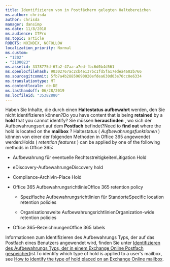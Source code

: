 ```yaml
---
title: Identifizieren von in Postfächern gelegten Haltebereichen
ms.author: chrisda
author: chrisda
manager: dansimp
ms.date: 11/8/2018
ms.audience: ITPro
ms.topic: article
ROBOTS: NOINDEX, NOFOLLOW
localization_priority: Normal
ms.custom:
- "1202"
- "3100023"
ms.assetid: 3378775d-67a2-47aa-a7ed-fbc6d0b4d561
ms.openlocfilehash: 90302767ac2cb4e137bc1fd5fa17edea4602b766
ms.sourcegitcommit: 5fb7a4b28859690020efdea630d03e70cc0e6334
ms.translationtype: MT
ms.contentlocale: de-DE
ms.lasthandoff: 06/28/2019
ms.locfileid: "35382880"
---
```

<span data-ttu-id="65f87-102">Haben Sie Inhalte, die durch einen **Haltestatus** **aufbewahrt** werden, den Sie nicht identifizieren können?</span><span class="sxs-lookup"><span data-stu-id="65f87-102">Do you have content that is being **retained** by a **hold** that you cannot identify?</span></span> <span data-ttu-id="65f87-103">Sie müssen **herausfinden** , wo sich der Aufbewahrungsort auf dem **Postfach** befindet?</span><span class="sxs-lookup"><span data-stu-id="65f87-103">Need to **find out** where the hold is located on the **mailbox** ?</span></span> <span data-ttu-id="65f87-104">Haltestatus ( *Aufbewahrungsfunktionen* ) können von einer der folgenden Methoden in Office 365 angewendet werden:</span><span class="sxs-lookup"><span data-stu-id="65f87-104">Holds (  *retention features*  ) can be applied by one of the following methods in Office 365:</span></span>
  
- <span data-ttu-id="65f87-105">Aufbewahrung für eventuelle Rechtsstreitigkeiten</span><span class="sxs-lookup"><span data-stu-id="65f87-105">Litigation Hold</span></span>

- <span data-ttu-id="65f87-106">eDiscovery-Aufbewahrung</span><span class="sxs-lookup"><span data-stu-id="65f87-106">eDiscovery hold</span></span>

- <span data-ttu-id="65f87-107">Compliance-Archiv</span><span class="sxs-lookup"><span data-stu-id="65f87-107">In-Place Hold</span></span>

- <span data-ttu-id="65f87-108">Office 365 Aufbewahrungsrichtlinie</span><span class="sxs-lookup"><span data-stu-id="65f87-108">Office 365 retention policy</span></span> 

  - <span data-ttu-id="65f87-109">Spezifische Aufbewahrungsrichtlinien für Standorte</span><span class="sxs-lookup"><span data-stu-id="65f87-109">Specific location retention policies</span></span>

  - <span data-ttu-id="65f87-110">Organisationsweite Aufbewahrungsrichtlinien</span><span class="sxs-lookup"><span data-stu-id="65f87-110">Organization-wide retention policies</span></span>

- <span data-ttu-id="65f87-111">Office 365-Bezeichnungen</span><span class="sxs-lookup"><span data-stu-id="65f87-111">Office 365 labels</span></span>

<span data-ttu-id="65f87-112">Informationen zum Identifizieren des Aufbewahrungs Typs, der auf das Postfach eines Benutzers angewendet wird, finden Sie unter [Identifizieren des Aufbewahrungs Typs, der in einem Exchange Online Postfach gespeichert](https://docs.microsoft.com/office365/securitycompliance/identify-a-hold-on-an-exchange-online-mailbox)ist.</span><span class="sxs-lookup"><span data-stu-id="65f87-112">To identify which type of hold is applied to a user's mailbox, see [How to identify the type of hold placed on an Exchange Online mailbox](https://docs.microsoft.com/office365/securitycompliance/identify-a-hold-on-an-exchange-online-mailbox).</span></span>

